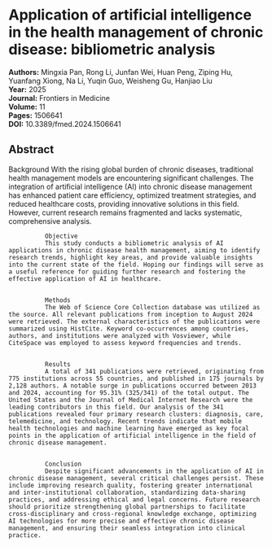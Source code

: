 # Application of artificial intelligence in the health management of chronic disease: bibliometric analysis

**Authors:** Mingxia Pan, Rong Li, Junfan Wei, Huan Peng, Ziping Hu, Yuanfang Xiong, Na Li, Yuqin Guo, Weisheng Gu, Hanjiao Liu  
**Year:** 2025  
**Journal:** Frontiers in Medicine  
**Volume:** 11  
**Pages:** 1506641  
**DOI:** 10.3389/fmed.2024.1506641  

## Abstract
Background
              With the rising global burden of chronic diseases, traditional health management models are encountering significant challenges. The integration of artificial intelligence (AI) into chronic disease management has enhanced patient care efficiency, optimized treatment strategies, and reduced healthcare costs, providing innovative solutions in this field. However, current research remains fragmented and lacks systematic, comprehensive analysis.
            
            
              Objective
              This study conducts a bibliometric analysis of AI applications in chronic disease health management, aiming to identify research trends, highlight key areas, and provide valuable insights into the current state of the field. Hoping our findings will serve as a useful reference for guiding further research and fostering the effective application of AI in healthcare.
            
            
              Methods
              The Web of Science Core Collection database was utilized as the source. All relevant publications from inception to August 2024 were retrieved. The external characteristics of the publications were summarized using HistCite. Keyword co-occurrences among countries, authors, and institutions were analyzed with Vosviewer, while CiteSpace was employed to assess keyword frequencies and trends.
            
            
              Results
              A total of 341 publications were retrieved, originating from 775 institutions across 55 countries, and published in 175 journals by 2,128 authors. A notable surge in publications occurred between 2013 and 2024, accounting for 95.31% (325/341) of the total output. The United States and the Journal of Medical Internet Research were the leading contributors in this field. Our analysis of the 341 publications revealed four primary research clusters: diagnosis, care, telemedicine, and technology. Recent trends indicate that mobile health technologies and machine learning have emerged as key focal points in the application of artificial intelligence in the field of chronic disease management.
            
            
              Conclusion
              Despite significant advancements in the application of AI in chronic disease management, several critical challenges persist. These include improving research quality, fostering greater international and inter-institutional collaboration, standardizing data-sharing practices, and addressing ethical and legal concerns. Future research should prioritize strengthening global partnerships to facilitate cross-disciplinary and cross-regional knowledge exchange, optimizing AI technologies for more precise and effective chronic disease management, and ensuring their seamless integration into clinical practice.

